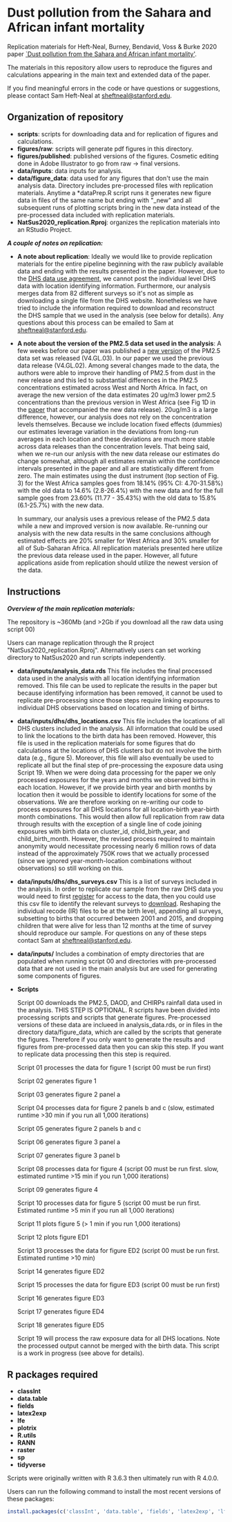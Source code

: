 # Dust pollution from the Sahara and African infant mortality


Replication materials for Heft-Neal, Burney, Bendavid, Voss & Burke 2020 paper [`Dust pollution from the Sahara and African infant mortality'](https://www.nature.com/articles/s41893-020-0562-1).

The materials in this repository allow users to reproduce the figures and calculations appearing in the main text and extended data of the paper.

If you find meaningful errors in the code or have questions or suggestions, please contact Sam Heft-Neal at sheftneal@stanford.edu.

## Organization of repository

* **scripts**: scripts for downloading data and for replication of figures and calculations.
* **figures/raw**: scripts will generate pdf figures in this directory.
* **figures/published**: published versions of the figures. Cosmetic editing done in Adobe Illustrator to go from raw -> final versions.
* **data/inputs**: data inputs for analysis.
* **data/figure_data**: data used for any figures that don't use the main analysis data. Directory includes pre-processed files with replication materials. Anytime a *dataPrep.R script runs it generates new figure data in files of the same name but ending with "_new" and all subsequent runs of plotting scripts bring in the new data instead of the pre-processed data included with replication materials.
* **NatSus2020_replication.Rproj**: organizes the replication materials into an RStudio Project.





***A couple of notes on replication:***


* **A note about replication**: Ideally we would like to provide replication materials for the entire pipeline beginning with the raw publicly available data and ending with the results presented in the paper. However, due to the [DHS data use agreement](https://dhsprogram.com/data/Terms-of-Use.cfm), we cannot post the individual level DHS data with location identifying information. Furthermore, our analysis merges data from 82 different surveys so it's not as simple as downloading a single file from the DHS website. Nonetheless we have tried to include the information required to download and reconstruct the DHS sample that we used in the analysis (see below for details). Any questions about this process can be emailed to Sam at sheftneal@stanford.edu. 

* **A note about the version of the PM2.5 data set used in the analysis**: A few weeks before our paper was published a [new version](http://fizz.phys.dal.ca/~atmos/martin/?page_id=140#V4.GL.03) of the PM2.5 data set was released (V4.GL.03). In our paper we used the previous data release (V4.GL.02). Among several changes made to the data, the authors were able to improve their handling of PM2.5 from dust in the new release and this led to substantial differences in the PM2.5 concentrations estimated across West and North Africa. In fact, on average the new version of the data estimates 20 ug/m3 lower pm2.5 concentrations than the previous version in West Africa (see Fig 1D in the [paper](https://pubs.acs.org/doi/full/10.1021/acs.est.0c01764) that accompanied the new data release). 20ug/m3 is a large difference, however, our analysis does not rely on the concentration levels themselves. Because we include location fixed effects (dummies) our estimates leverage variation in the deviations from long-run averages in each location and these deviations are much more stable across data releases than the concentration levels. That being said, when we re-run our anlysis with the new data release our estimates do change somewhat, although  all estimates remain within the confidence intervals presented in the paper and all are statistically different from zero. The main estimates using the dust instrument (top section of Fig. 3) for the West Africa samples goes from 18.14% (95% CI: 4.70-31.58%) with the old data to 14.6% (2.8-26.4%) with the new data and for the full sample goes from 23.60% (11.77 - 35.43%) with the old data to 15.8% (6.1-25.7%) with the new data. 
    
    In summary, our analysis uses a previous release of the PM2.5 data while a new and improved version is now available. Re-running our analysis with the new data results in the same conclusions although estimated effects are 20% smaller for West Africa and 30% smaller for all of Sub-Saharan Africa. All replication materials presented here utilize the previous data release used in the paper. However, all future applications aside from replication should utilize the newest version of the data.

## Instructions

***Overview of the main replication materials:***

The repository is ~360Mb (and >2Gb if you download all the raw data using script 00)

Users can manage replication through the R project "NatSus2020_replication.Rproj". Alternatively users can set working directory to NatSus2020 and run scripts independently.

* **data/inputs/analysis_data.rds** This file includes the final processed data used in the analysis with all location identifying information removed. This file can be used to replicate the results in the paper but because identifying information has been removed, it cannot be used to replicate pre-processing since those steps require linking exposures to individual DHS observations based on location and timing of births.

* **data/inputs/dhs/dhs_locations.csv** This file includes the locations of all DHS clusters included in the analysis. All information that could be used to link the locations to the birth data has been removed. However, this file is used in the replication materials for some figures that do calculations at the locations of DHS clusters but do not involve the birth data (e.g., figure 5). Moreover, this file will also eventually be used to replicate all but the final step of pre-processing the exposure data using Script 19. When we were doing data processing for the paper we only processed exposures for the years and months we observed births in each location. However, if we provide birth year and birth months by location then it would be possible to identify locations for some of the observations. We are therefore working on re-writing our code to process exposures for all DHS locations for all location-birth year-birth month combinations. This would then allow full replication from raw data through results with the exception of a single line of code joining exposures with birth data on cluster_id, child_birth_year, and child_birth_month. However, the revised process required to maintain anonymity would necessitate processing nearly 6 million rows of data instead of the approximately 750K rows that we actually processed (since we ignored year-month-location combinations without observations) so still working on this.

* **data/inputs/dhs/dhs_surveys.csv** This is a list of surveys included in the analysis. In order to replicate our sample from the raw DHS data you would need to first [register](https://dhsprogram.com/data/new-user-registration.cfm) for access to the data, then you could use this csv file to identify the relevant surveys to [download](https://dhsprogram.com/data/available-datasets.cfm). Reshaping the individual recode (IR) files to be at the birth level, appending all surveys, subsetting to births that occurred between 2001 and 2015, and dropping children that were alive for less than 12 months at the time of survey should reproduce our sample. For questions on any of these steps contact Sam at sheftneal@stanford.edu.

* **data/inputs/** Includes a combination of empty directories that are populated when running script 00 and directories with pre-processed data that are not used in the main analysis but are used for generating some components of figures.

* **Scripts**

    Script 00 downloads the PM2.5, DAOD, and CHIRPs rainfall data used in the analysis. THIS STEP IS OPTIONAL. R scripts have        been divided into processing scripts and scripts that generate figures. Pre-processed versions of these data are inclueed in analysis_data.rds, or in files in the directory data/figure_data, which are called by the scripts that generate the figures. Therefore if you only want to generate the results and figures from pre-processed data then you can skip this step. If you want to replicate data processing then this step is required.

    Script 01 processes the data for figure 1 (script 00 must be run first)

    Script 02 generates figure 1

    Script 03 generates figure 2 panel a

    Script 04 processes data for figure 2 panels b and c (slow, estimated runtime >30 min if you run all 1,000 iterations)

    Script 05 generates figure 2 panels b and c 

    Script 06 generates figure 3 panel a

    Script 07 generates figure 3 panel b

    Script 08 processes data for figure 4 (script 00 must be run first. slow, estimated runtime >15 min if you run 1,000 iterations)

    Script 09 generates figure 4

    Script 10 processes data for figure 5 (script 00 must be run first. Estimated runtime >5 min if you run all 1,000 iterations)

    Script 11 plots figure 5 (> 1 min if you run 1,000 iterations)

    Script 12 plots figure ED1

    Script 13 processes the data for figure ED2 (script 00 must be run first. Estimated runtime >10 min)

    Script 14 generates figure ED2

    Script 15 processes the data for figure ED3 (script 00 must be run first)

    Script 16 generates figure ED3

    Script 17 generates figure ED4

    Script 18 generates figure ED5

    Script 19 will process the raw exposure data for all DHS locations. Note the processed output cannot be merged with the birth data. This script is a work in progress (see above for details).



## R packages required
* **classInt**
* **data.table**
* **fields**
* **latex2exp**
* **lfe**
* **plotrix**
* **R.utils**
* **RANN**
* **raster**
* **sp**
* **tidyverse**

Scripts were originally written with R 3.6.3 then ultimately run with R 4.0.0.

Users can run the following command to install the most recent versions of these packages:

```R
install.packages(c('classInt', 'data.table', 'fields', 'latex2exp', 'lfe', 'plotrix', 'R.utils', 'RANN', 'raster', 'sp', 'tidyverse'), dependencies = T)
```


 




